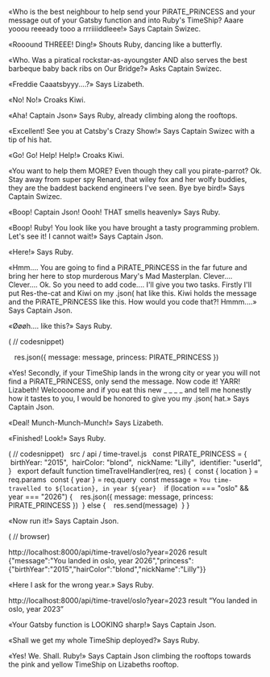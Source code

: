 «Who is the best neighbour to help send your PiRATE_PRiNCESS and your message out of your Gatsby function and into Ruby's TimeShip? Aaare yooou reeeady tooo a rrriiiiddleee!» Says Captain Swizec.

«Rooound THREEE! Ding!» Shouts Ruby, dancing like a butterfly.

«Who. Was a piratical rockstar-as-ayoungster AND also serves the best barbeque baby back ribs on Our Bridge?» Asks Captain Swizec.

«Freddie Caaatsbyyy....?» Says Lizabeth.

«No! No!» Croaks Kiwi.

«Aha! Captain Json» Says Ruby, already climbing along the rooftops.

«Excellent! See you at Catsby's Crazy Show!» Says Captain Swizec with a tip of his hat.

«Go! Go! Help! Help!» Croaks Kiwi.

«You want to help them MORE? Even though they call you pirate-parrot? Ok. Stay away from super spy Renard, that wiley fox and her wolfy buddies, they are the baddest backend engineers I've seen. Bye bye bird!» Says Captain Swizec.

«Boop! Captain Json! Oooh! THAT smells heavenly» Says Ruby.

«Boop! Ruby! You look like you have brought a tasty programming problem. Let's see it! I cannot wait!» Says Captain Json.

«Here!» Says Ruby.

«Hmm.... You are going to find a PiRATE_PRiNCESS in the far future and bring her here to stop murderous Mary's Mad Masterplan. Clever.... Clever.... Ok. So you need to add code.... I'll give you two tasks. Firstly I'll put Res-the-cat and Kiwi on my .json( hat like this. Kiwi holds the message and the PiRATE_PRiNCESS like this. How would you code that?! Hmmm....» Says Captain Json.

«Øøøh.... like this?» Says Ruby.

( // codesnippet)

   res.json({ message: message, princess: PIRATE_PRINCESS })



«Yes! Secondly, if your TimeShip lands in the wrong city or year you will not find a PiRATE_PRiNCESS, only send the message. Now code it! YARR! Lizabeth! Welcoooome and if you eat this new _ _ _ _ and tell me honestly how it tastes to you, I would be honored to give you my .json( hat.» Says Captain Json.

«Deal! Munch-Munch-Munch!» Says Lizabeth.

«Finished! Look!» Says Ruby.

( // codesnippet)
 
src / api / time-travel.js
 
const PIRATE_PRINCESS = {
 birthYear: "2015",
 hairColor: "blond",
 nickName: "Lilly",
 identifier: "userId",
}
 
export default function timeTravelHandler(req, res) {
 const { location } = req.params
 const { year } = req.query
 const message = `You time-travelled to ${location}, in year ${year}`
 
 if (location === "oslo" && year === "2026") {
   res.json({ message: message, princess: PIRATE_PRINCESS })
 } else {
   res.send(message)
 }
}




«Now run it!» Says Captain Json.

( // browser)

http://localhost:8000/api/time-travel/oslo?year=2026 result {"message":"You landed in oslo, year 2026","princess":{"birthYear":"2015","hairColor":"blond","nickName":"Lilly"}}

«Here I ask for the wrong year.» Says Ruby.


http://localhost:8000/api/time-travel/oslo?year=2023 result “You landed in oslo, year 2023”

«Your Gatsby function is LOOKING sharp!» Says Captain Json.

«Shall we get my whole TimeShip deployed?» Says Ruby.

«Yes! We. Shall. Ruby!» Says Captain Json climbing the rooftops towards the pink and yellow TimeShip on Lizabeths rooftop.